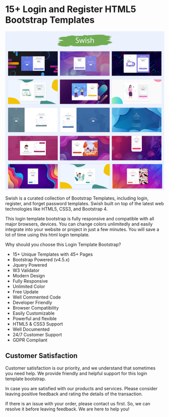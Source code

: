 # 15+ Login and Register HTML5 Bootstrap Templates

<p align="center"><a href="https://themeluxury.com/bootstrap-templates/swish-login-template-bootstrap/" target="_blank"><img src="https://raw.githubusercontent.com/themeluxury/art/master/15-login-and-register-html5-bootstrap-templates/main-preview.png"></a></p>
 
Swish is a curated collection of Bootstrap Templates, including login, register, and forget password templates. Swish built on top of the latest web technologies like HTML5, CSS3, and Bootstrap 4.

This login template bootstrap is fully responsive and compatible with all major browsers, devices. You can change colors unlimitedly and easily integrate into your website or project in just a few minutes. You will save a lot of time using this html login template.

Why should you choose this Login Template Bootstrap?
+ 15+ Unique Templates with 45+ Pages
+ Bootstrap Powered (v4.5.x)
+ Jquery Powered
+ W3 Validator
+ Modern Design
+ Fully Responsive
+ Unlimited Color
+ Free Update
+ Well Commented Code
+ Developer Friendly
+ Browser Compatibility
+ Easily Customizable
+ Powerful and flexible
+ HTML5 & CSS3 Support
+ Well Documented
+ 24/7 Customer Support
+ GDPR Compliant

## Customer Satisfaction

Customer satisfaction is our priority, and we understand that sometimes you need help. We provide friendly and helpful support for this login template bootstrap.

In case you are satisfied with our products and services. Please consider leaving positive feedback and rating the details of the transaction.

If there is an issue with your order, please contact us first. So, we can resolve it before leaving feedback. We are here to help you!
